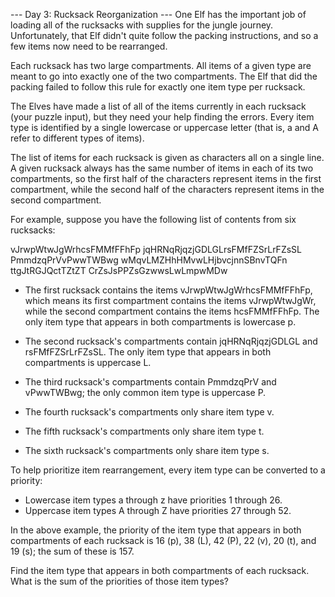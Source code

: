 --- Day 3: Rucksack Reorganization ---
One Elf has the important job of 
loading all of the rucksacks with supplies for the jungle journey. 
Unfortunately, that Elf didn't quite follow the packing instructions, 
and so a few items now need to be rearranged.

Each rucksack has two large compartments. 
All items of a given type 
are meant to go into exactly one of the two compartments. 
The Elf that did the packing failed to follow this rule for exactly one item type per rucksack.

The Elves have made a list of all of the items currently in each rucksack 
(your puzzle input), 
but they need your help finding the errors. 
Every item type is identified by a single lowercase or uppercase letter 
(that is, a and A refer to different types of items).

The list of items for each rucksack 
is given as characters all on a single line. 
A given rucksack always has the same number of items in each of its two compartments, 
so the first half of the characters represent items in the first compartment, 
while the second half of the characters represent items in the second compartment.

For example, suppose you have the following list of contents from six rucksacks:

vJrwpWtwJgWrhcsFMMfFFhFp
jqHRNqRjqzjGDLGLrsFMfFZSrLrFZsSL
PmmdzqPrVvPwwTWBwg
wMqvLMZHhHMvwLHjbvcjnnSBnvTQFn
ttgJtRGJQctTZtZT
CrZsJsPPZsGzwwsLwLmpwMDw

- The first rucksack contains the items vJrwpWtwJgWrhcsFMMfFFhFp, 
which means its first compartment contains the items vJrwpWtwJgWr, 
while the second compartment contains the items hcsFMMfFFhFp. 
The only item type that appears in both compartments is lowercase p.

- The second rucksack's compartments contain jqHRNqRjqzjGDLGL and rsFMfFZSrLrFZsSL. 
The only item type that appears in both compartments is uppercase L.

- The third rucksack's compartments contain PmmdzqPrV and vPwwTWBwg; 
the only common item type is uppercase P.

- The fourth rucksack's compartments only share item type v.

- The fifth rucksack's compartments only share item type t.

- The sixth rucksack's compartments only share item type s.

To help prioritize item rearrangement, every item type can be converted to a priority:

- Lowercase item types a through z have priorities 1 through 26.
- Uppercase item types A through Z have priorities 27 through 52.

In the above example, 
the priority of the item type 
that appears in both compartments of each rucksack is 
16 (p), 38 (L), 42 (P), 22 (v), 20 (t), and 19 (s); 
the sum of these is 157.

Find the item type that appears in both compartments of each rucksack. 
What is the sum of the priorities of those item types?



